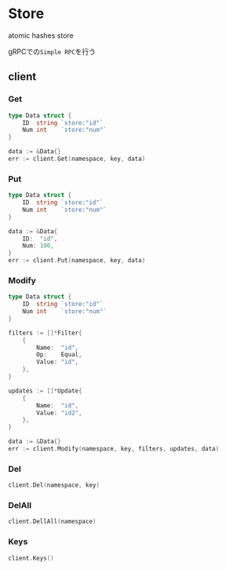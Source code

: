 # Store

atomic hashes store

gRPCでの`Simple RPC`を行う

## client

### Get

```go
type Data struct {
	ID  string `store:"id"`
	Num int    `store:"num"`
}

data := &Data{}
err := client.Get(namespace, key, data)
```

### Put

```go
type Data struct {
	ID  string `store:"id"`
	Num int    `store:"num"`
}

data := &Data{
	ID:  "id",
	Num: 100,
}
err := client.Put(namespace, key, data)
```

### Modify

```go
type Data struct {
	ID  string `store:"id"`
	Num int    `store:"num"`
}

filters := []*Filter{
	{
		Name:  "id",
		Op:    Equal,
		Value: "id",
	},
}

updates := []*Update{
	{
		Name:  "id",
		Value: "id2",
	},
}

data := &Data{}
err := client.Modify(namespace, key, filters, updates, data)
```

### Del

```go
client.Del(namespace, key)
```

### DelAll

```go
client.DellAll(namespace)
```

### Keys

```go
client.Keys()
```
